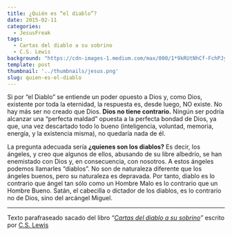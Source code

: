 ```yaml
---
title: ¿Quién es “el diablo”?
date: 2015-02-11
categories: 
  - JesusFreak
tags:
  - Cartas del diablo a su sobrino
  - C.S. Lewis
background: "https://cdn-images-1.medium.com/max/800/1*9kRUtNhCf-FchPJyRhUWUA.jpeg"
template: post
thumbnail: '../thumbnails/jesus.png'
slug: quien-es-el-diablo
---
```


Si por “el Diablo” se entiende un poder opuesto a Dios y, como Dios, existente por toda la eternidad, la respuesta es, desde luego, NO existe. No hay más ser no creado que Dios. **Dios no tiene contrario.** Ningún ser podría alcanzar una “perfecta maldad” opuesta a la perfecta bondad de Dios, ya que, una vez descartado todo lo bueno (inteligencia, voluntad, memoria, energía, y la existencia misma), no quedaría nada de él.

La pregunta adecuada sería **¿quienes son los diablos?** Es decir, los ángeles, y creo que algunos de ellos, abusando de su libre albedrío, se han enemistado con Dios y, en consecuencia, con nosotros. A estos ángeles podemos llamarles “diablos”. No son de naturaleza diferente que los ángeles buenos, pero su naturaleza es depravada. Por tanto, diablo es lo contrario que ángel tan sólo como un Hombre Malo es lo contrario que un Hombre Bueno. Satán, el cabecilla o dictador de los diablos, es lo contrario no de Dios, sino del arcángel Miguel.

* * *

Texto parafraseado sacado del libro “[_Cartas del diablo a su sobrino_](http://es.wikipedia.org/wiki/Cartas_del_diablo_a_su_sobrino)_”_ escrito por [C.S. Lewis](http://es.wikipedia.org/wiki/C._S._Lewis)
